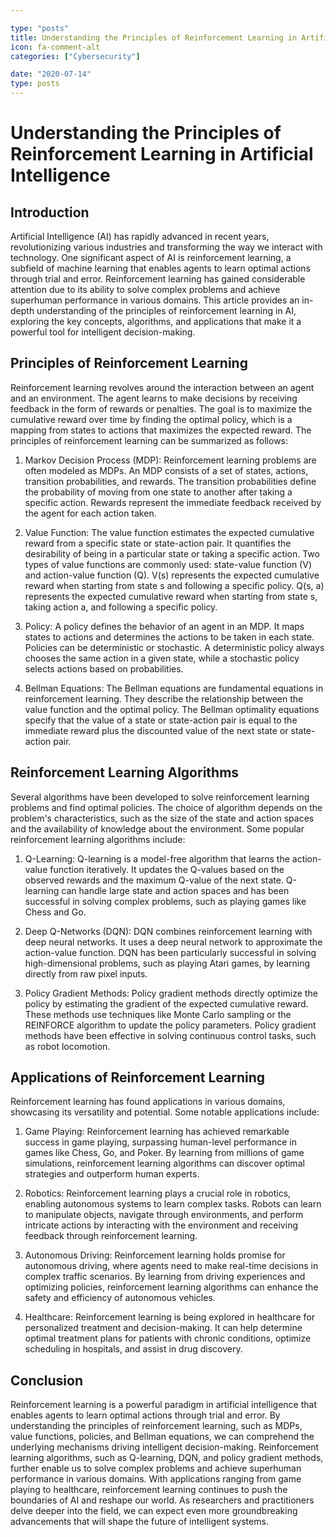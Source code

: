 ```yaml
---

type: "posts"
title: Understanding the Principles of Reinforcement Learning in Artificial Intelligence
icon: fa-comment-alt
categories: ["Cybersecurity"]

date: "2020-07-14"
type: posts
---
```





# Understanding the Principles of Reinforcement Learning in Artificial Intelligence

## Introduction

Artificial Intelligence (AI) has rapidly advanced in recent years, revolutionizing various industries and transforming the way we interact with technology. One significant aspect of AI is reinforcement learning, a subfield of machine learning that enables agents to learn optimal actions through trial and error. Reinforcement learning has gained considerable attention due to its ability to solve complex problems and achieve superhuman performance in various domains. This article provides an in-depth understanding of the principles of reinforcement learning in AI, exploring the key concepts, algorithms, and applications that make it a powerful tool for intelligent decision-making.

## Principles of Reinforcement Learning

Reinforcement learning revolves around the interaction between an agent and an environment. The agent learns to make decisions by receiving feedback in the form of rewards or penalties. The goal is to maximize the cumulative reward over time by finding the optimal policy, which is a mapping from states to actions that maximizes the expected reward. The principles of reinforcement learning can be summarized as follows:

1. Markov Decision Process (MDP): Reinforcement learning problems are often modeled as MDPs. An MDP consists of a set of states, actions, transition probabilities, and rewards. The transition probabilities define the probability of moving from one state to another after taking a specific action. Rewards represent the immediate feedback received by the agent for each action taken.

2. Value Function: The value function estimates the expected cumulative reward from a specific state or state-action pair. It quantifies the desirability of being in a particular state or taking a specific action. Two types of value functions are commonly used: state-value function (V) and action-value function (Q). V(s) represents the expected cumulative reward when starting from state s and following a specific policy. Q(s, a) represents the expected cumulative reward when starting from state s, taking action a, and following a specific policy.

3. Policy: A policy defines the behavior of an agent in an MDP. It maps states to actions and determines the actions to be taken in each state. Policies can be deterministic or stochastic. A deterministic policy always chooses the same action in a given state, while a stochastic policy selects actions based on probabilities.

4. Bellman Equations: The Bellman equations are fundamental equations in reinforcement learning. They describe the relationship between the value function and the optimal policy. The Bellman optimality equations specify that the value of a state or state-action pair is equal to the immediate reward plus the discounted value of the next state or state-action pair.

## Reinforcement Learning Algorithms

Several algorithms have been developed to solve reinforcement learning problems and find optimal policies. The choice of algorithm depends on the problem's characteristics, such as the size of the state and action spaces and the availability of knowledge about the environment. Some popular reinforcement learning algorithms include:

1. Q-Learning: Q-learning is a model-free algorithm that learns the action-value function iteratively. It updates the Q-values based on the observed rewards and the maximum Q-value of the next state. Q-learning can handle large state and action spaces and has been successful in solving complex problems, such as playing games like Chess and Go.

2. Deep Q-Networks (DQN): DQN combines reinforcement learning with deep neural networks. It uses a deep neural network to approximate the action-value function. DQN has been particularly successful in solving high-dimensional problems, such as playing Atari games, by learning directly from raw pixel inputs.

3. Policy Gradient Methods: Policy gradient methods directly optimize the policy by estimating the gradient of the expected cumulative reward. These methods use techniques like Monte Carlo sampling or the REINFORCE algorithm to update the policy parameters. Policy gradient methods have been effective in solving continuous control tasks, such as robot locomotion.

## Applications of Reinforcement Learning

Reinforcement learning has found applications in various domains, showcasing its versatility and potential. Some notable applications include:

1. Game Playing: Reinforcement learning has achieved remarkable success in game playing, surpassing human-level performance in games like Chess, Go, and Poker. By learning from millions of game simulations, reinforcement learning algorithms can discover optimal strategies and outperform human experts.

2. Robotics: Reinforcement learning plays a crucial role in robotics, enabling autonomous systems to learn complex tasks. Robots can learn to manipulate objects, navigate through environments, and perform intricate actions by interacting with the environment and receiving feedback through reinforcement learning.

3. Autonomous Driving: Reinforcement learning holds promise for autonomous driving, where agents need to make real-time decisions in complex traffic scenarios. By learning from driving experiences and optimizing policies, reinforcement learning algorithms can enhance the safety and efficiency of autonomous vehicles.

4. Healthcare: Reinforcement learning is being explored in healthcare for personalized treatment and decision-making. It can help determine optimal treatment plans for patients with chronic conditions, optimize scheduling in hospitals, and assist in drug discovery.

## Conclusion

Reinforcement learning is a powerful paradigm in artificial intelligence that enables agents to learn optimal actions through trial and error. By understanding the principles of reinforcement learning, such as MDPs, value functions, policies, and Bellman equations, we can comprehend the underlying mechanisms driving intelligent decision-making. Reinforcement learning algorithms, such as Q-learning, DQN, and policy gradient methods, further enable us to solve complex problems and achieve superhuman performance in various domains. With applications ranging from game playing to healthcare, reinforcement learning continues to push the boundaries of AI and reshape our world. As researchers and practitioners delve deeper into the field, we can expect even more groundbreaking advancements that will shape the future of intelligent systems.